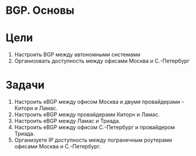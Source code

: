 # BGP. Основы
# Цели  
1. Настроить BGP между автономными системами  
2. Организовать доступность между офисами Москва и С.-Петербург  
# Задачи
1. Настроить eBGP между офисом Москва и двумя провайдерами - Киторн и Ламас.
2. Настроить eBGP между провайдерами Киторн и Ламас.  
3. Настроить eBGP между Ламас и Триада.  
4. Настроить eBGP между офисом С.-Петербург и провайдером Триада.  
5. Организуете IP доступность между пограничным роутерами офисами Москва и С.-Петербург.  
